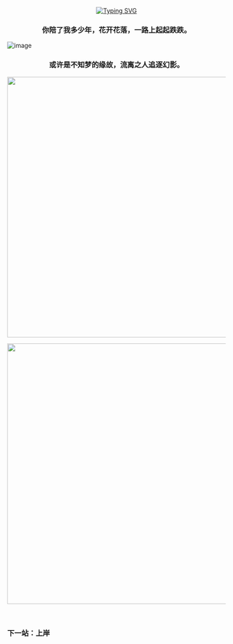 <p align="center"> 
  <a href="https://git.io/typing-svg"><img src="https://readme-typing-svg.demolab.com?font=Righteous&size=32&duration=3000&pause=1000&color=8F7FD3DE&center=true&vCenter=true&repeat=false&width=435&lines=Hello!+Welecom+to+Jinze+!" alt="Typing SVG" /></a>
</p>

<h3 align="center"> 你陪了我多少年，花开花落，一路上起起跌跌。</h3>

![image](https://user-images.githubusercontent.com/84832795/212478754-bb2b6468-c2ef-486b-ae8b-a79a0faf715d.png)
<br/>

<h3 align="center"> 或许是不知梦的缘故，流离之人追逐幻影。</h3>
<p align="center"> 
  <img src="https://github-readme-stats-sand-three-38.vercel.app/api?username=Jinzedev&show_icons=true&theme=cobalt&hide_border=true&include_all_commits=true&count_private=true" width="600"/>
</p>

<p align="center"> 
  <img src="https://github-readme-activity-graph.cyclic.app/graph?username=Jinzedev&theme=tokyo-night" width="600"/>
</p>
<br/>

### 下一站：上岸

